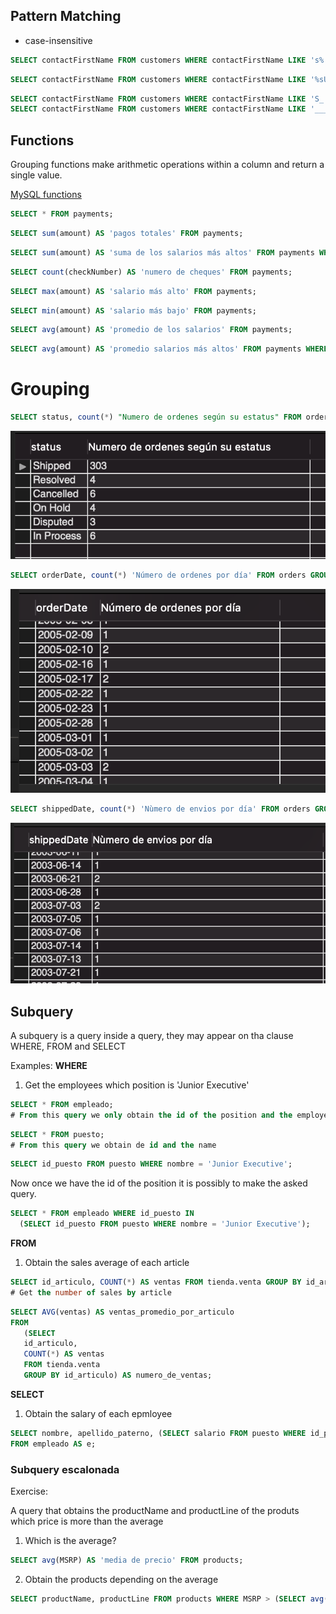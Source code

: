 ## Pattern Matching

- case-insensitive

```sql
SELECT contactFirstName FROM customers WHERE contactFirstName LIKE 's%';
```

```sql
SELECT contactFirstName FROM customers WHERE contactFirstName LIKE '%sU%';
```
```sql
SELECT contactFirstName FROM customers WHERE contactFirstName LIKE 'S_';
SELECT contactFirstName FROM customers WHERE contactFirstName LIKE '_____';
```

## Functions

Grouping functions make arithmetic operations within a column and return a single value.
  
[MySQL functions](https://www.techonthenet.com/mysql/functions/)

```sql
SELECT * FROM payments; 
```
```sql
SELECT sum(amount) AS 'pagos totales' FROM payments;
```
```sql
SELECT sum(amount) AS 'suma de los salarios más altos' FROM payments WHERE amount > 100000;
```
```sql
SELECT count(checkNumber) AS 'numero de cheques' FROM payments;
```
```sql
SELECT max(amount) AS 'salario más alto' FROM payments;
```
```sql
SELECT min(amount) AS 'salario más bajo' FROM payments;
```
```sql
SELECT avg(amount) AS 'promedio de los salarios' FROM payments;
```
```sql
SELECT avg(amount) AS 'promedio salarios más altos' FROM payments WHERE amount > 100000;
```

# Grouping

```sql
SELECT status, count(*) "Numero de ordenes según su estatus" FROM orders GROUP BY status;
```

![i.e. 1](../../assets/session-2/s2-prew-img-1.png)

```sql
SELECT orderDate, count(*) 'Número de ordenes por día' FROM orders GROUP BY orderDate;
```
![i.e. 2](../../assets/session-2/s2-prew-img-2.png)

```sql
SELECT shippedDate, count(*) 'Nùmero de envios por día' FROM orders GROUP BY shippedDate;
```
![i.e. 3](../../assets/session-2/s2-prew-img-3.png)

## Subquery

A subquery is a query inside a query, they may appear on tha clause WHERE, FROM and SELECT

Examples:
**WHERE**
1. Get the employees which position is 'Junior Executive'
```sql
SELECT * FROM empleado;
# From this query we only obtain the id of the position and the employee information 
```
```sql
SELECT * FROM puesto;
# From this query we obtain de id and the name 
```
```sql
SELECT id_puesto FROM puesto WHERE nombre = 'Junior Executive';
```
Now once we have the id of the position it is possibly to make the asked query.
```sql
SELECT * FROM empleado WHERE id_puesto IN
  (SELECT id_puesto FROM puesto WHERE nombre = 'Junior Executive');
```

**FROM**
1. Obtain the sales average of each article

```sql
SELECT id_articulo, COUNT(*) AS ventas FROM tienda.venta GROUP BY id_articulo;
# Get the number of sales by article
```

```sql
SELECT AVG(ventas) AS ventas_promedio_por_articulo
FROM
   (SELECT
   id_articulo,
   COUNT(*) AS ventas
   FROM tienda.venta
   GROUP BY id_articulo) AS numero_de_ventas;
```

**SELECT**
1. Obtain the salary of each epmloyee
```sql
SELECT nombre, apellido_paterno, (SELECT salario FROM puesto WHERE id_puesto = e.id_puesto) AS sueldo
FROM empleado AS e;	
```

### Subquery escalonada
Exercise:

A query that obtains the productName and productLine of the produts which price is more than the average

1. Which is the average?
```sql
SELECT avg(MSRP) AS 'media de precio' FROM products;
```

2. Obtain the products depending on the average

```sql
SELECT productName, productLine FROM products WHERE MSRP > (SELECT avg(MSRP) FROM products);
```

